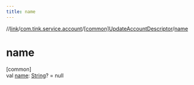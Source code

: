 ```yaml
---
title: name
---
```

//[link](../../../index.html)/[com.tink.service.account](../index.html)/[[common]UpdateAccountDescriptor](index.html)/[name](name.html)



# name



[common]\
val [name](name.html): [String](https://kotlinlang.org/api/latest/jvm/stdlib/kotlin/-string/index.html)? = null




